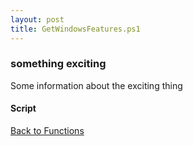 ```yaml
---
layout: post
title: GetWindowsFeatures.ps1
---
```


### something exciting

Some information about the exciting thing

#### Script

<script src="https://gist-it.appspot.com/github.com/BanterBoy/scripts-blog/blob/master/PowerShell/functions/GetWindowsFeatures.ps1"></script>

<a href="/menu/_pages/functions.html">Back to Functions</a>
